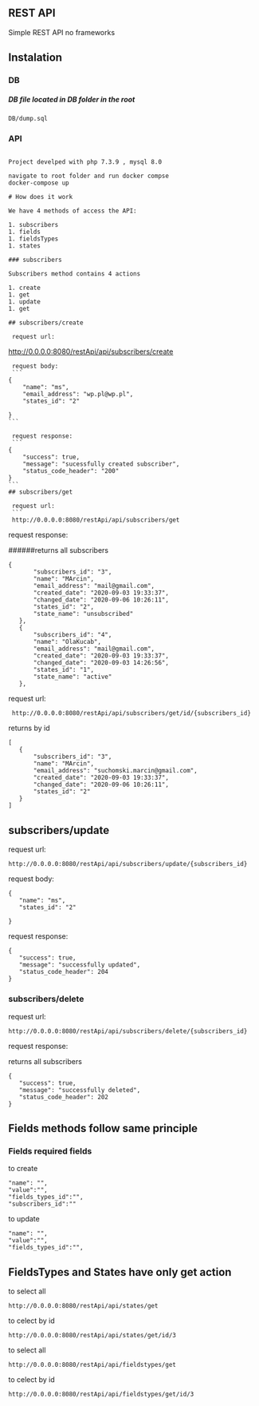 ## REST API
Simple REST API no frameworks 

## Instalation 
### DB 
##### DB file located in DB folder in the root 
```
DB/dump.sql
```

### API 
```

Project develped with php 7.3.9 , mysql 8.0

navigate to root folder and run docker compse
docker-compose up 

```


```
# How does it work

We have 4 methods of access the API:

1. subscribers
1. fields
1. fieldsTypes
1. states

### subscribers

Subscribers method contains 4 actions 

1. create
1. get
1. update
1. get

## subscribers/create

 request url:
 ```
 http://0.0.0.0:8080/restApi/api/subscribers/create
````
 request body:
 ```
{
    "name": "ms",
    "email_address": "wp.pl@wp.pl",
    "states_id": "2"

}
```

 request response:
 ```
{
    "success": true,
    "message": "sucessfully created subscriber",
    "status_code_header": "200"
}
```
## subscribers/get

 request url:
 ```
 http://0.0.0.0:8080/restApi/api/subscribers/get
````

request response:

######returns all subscribers
 ```
{
        "subscribers_id": "3",
        "name": "MArcin",
        "email_address": "mail@gmail.com",
        "created_date": "2020-09-03 19:33:37",
        "changed_date": "2020-09-06 10:26:11",
        "states_id": "2",
        "state_name": "unsubscribed"
    },
    {
        "subscribers_id": "4",
        "name": "OlaKucab",
        "email_address": "mail@gmail.com",
        "created_date": "2020-09-03 19:33:37",
        "changed_date": "2020-09-03 14:26:56",
        "states_id": "1",
        "state_name": "active"
    },

```


request url:

```
 http://0.0.0.0:8080/restApi/api/subscribers/get/id/{subscribers_id}
````
returns by id
 ```
[
    {
        "subscribers_id": "3",
        "name": "MArcin",
        "email_address": "suchomski.marcin@gmail.com",
        "created_date": "2020-09-03 19:33:37",
        "changed_date": "2020-09-06 10:26:11",
        "states_id": "2"
    }
]

```
## subscribers/update

 request url:
 ```
 http://0.0.0.0:8080/restApi/api/subscribers/update/{subscribers_id}
````
 request body:
 ```
{
    "name": "ms",
    "states_id": "2"

}
```
 request response:
 ```
{
    "success": true,
    "message": "successfully updated",
    "status_code_header": 204
}

```
### subscribers/delete

request url:
 ```
 http://0.0.0.0:8080/restApi/api/subscribers/delete/{subscribers_id}
````

request response:

returns all subscribers
 ```
{
    "success": true,
    "message": "successfully deleted",
    "status_code_header": 202
}
```

## Fields methods follow same principle

### Fields required fields 

to create 

```
"name": "",
"value":"",
"fields_types_id":"",
"subscribers_id":""
```

to update 

```
"name": "",
"value":"",
"fields_types_id":"",
```
## FieldsTypes and States have only get action
to select all

```http://0.0.0.0:8080/restApi/api/states/get```

to celect by id

```http://0.0.0.0:8080/restApi/api/states/get/id/3```

to select all

```http://0.0.0.0:8080/restApi/api/fieldstypes/get```

to celect by id

```http://0.0.0.0:8080/restApi/api/fieldstypes/get/id/3```


